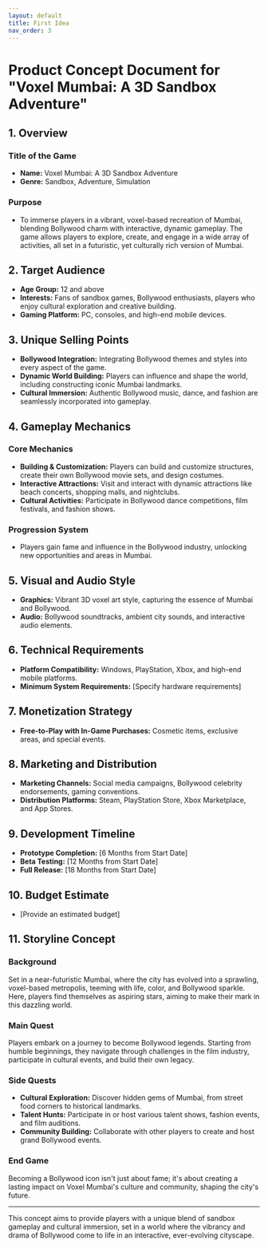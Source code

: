 ```yaml
---
layout: default
title: First Idea
nav_order: 3
---
```



# Product Concept Document for "Voxel Mumbai: A 3D Sandbox Adventure"

## 1. Overview

### Title of the Game
- **Name:** Voxel Mumbai: A 3D Sandbox Adventure
- **Genre:** Sandbox, Adventure, Simulation

### Purpose
- To immerse players in a vibrant, voxel-based recreation of Mumbai, blending Bollywood charm with interactive, dynamic gameplay. The game allows players to explore, create, and engage in a wide array of activities, all set in a futuristic, yet culturally rich version of Mumbai.

## 2. Target Audience
- **Age Group:** 12 and above
- **Interests:** Fans of sandbox games, Bollywood enthusiasts, players who enjoy cultural exploration and creative building.
- **Gaming Platform:** PC, consoles, and high-end mobile devices.

## 3. Unique Selling Points
- **Bollywood Integration:** Integrating Bollywood themes and styles into every aspect of the game.
- **Dynamic World Building:** Players can influence and shape the world, including constructing iconic Mumbai landmarks.
- **Cultural Immersion:** Authentic Bollywood music, dance, and fashion are seamlessly incorporated into gameplay.

## 4. Gameplay Mechanics

### Core Mechanics
- **Building & Customization:** Players can build and customize structures, create their own Bollywood movie sets, and design costumes.
- **Interactive Attractions:** Visit and interact with dynamic attractions like beach concerts, shopping malls, and nightclubs.
- **Cultural Activities:** Participate in Bollywood dance competitions, film festivals, and fashion shows.

### Progression System
- Players gain fame and influence in the Bollywood industry, unlocking new opportunities and areas in Mumbai.

## 5. Visual and Audio Style
- **Graphics:** Vibrant 3D voxel art style, capturing the essence of Mumbai and Bollywood.
- **Audio:** Bollywood soundtracks, ambient city sounds, and interactive audio elements.

## 6. Technical Requirements
- **Platform Compatibility:** Windows, PlayStation, Xbox, and high-end mobile platforms.
- **Minimum System Requirements:** [Specify hardware requirements]

## 7. Monetization Strategy
- **Free-to-Play with In-Game Purchases:** Cosmetic items, exclusive areas, and special events.

## 8. Marketing and Distribution
- **Marketing Channels:** Social media campaigns, Bollywood celebrity endorsements, gaming conventions.
- **Distribution Platforms:** Steam, PlayStation Store, Xbox Marketplace, and App Stores.

## 9. Development Timeline
- **Prototype Completion:** [6 Months from Start Date]
- **Beta Testing:** [12 Months from Start Date]
- **Full Release:** [18 Months from Start Date]

## 10. Budget Estimate
- [Provide an estimated budget]

## 11. Storyline Concept

### Background
Set in a near-futuristic Mumbai, where the city has evolved into a sprawling, voxel-based metropolis, teeming with life, color, and Bollywood sparkle. Here, players find themselves as aspiring stars, aiming to make their mark in this dazzling world.

### Main Quest
Players embark on a journey to become Bollywood legends. Starting from humble beginnings, they navigate through challenges in the film industry, participate in cultural events, and build their own legacy.

### Side Quests
- **Cultural Exploration:** Discover hidden gems of Mumbai, from street food corners to historical landmarks.
- **Talent Hunts:** Participate in or host various talent shows, fashion events, and film auditions.
- **Community Building:** Collaborate with other players to create and host grand Bollywood events.

### End Game
Becoming a Bollywood icon isn't just about fame; it's about creating a lasting impact on Voxel Mumbai's culture and community, shaping the city's future.

---

This concept aims to provide players with a unique blend of sandbox gameplay and cultural immersion, set in a world where the vibrancy and drama of Bollywood come to life in an interactive, ever-evolving cityscape.
